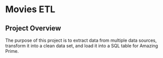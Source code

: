 # Movies ETL

## Project Overview
The purpose of this project is to extract data from multiple data sources, transform it into a clean data set, and load it into a SQL table for Amazing Prime.
